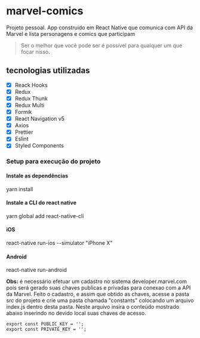 # marvel-comics
Projeto pessoal. App construido em React Native que comunica com API da Marvel e lista personagens e comics que participam

> Ser o melhor que você pode ser é possível para qualquer um que focar nisso.

## tecnologias utilizadas
- [x] Reack Hooks
- [x] Redux
- [x] Redux Thunk
- [x] Redux Multi
- [x] Formik
- [x] React Navigation v5
- [x] Axios
- [x] Prettier
- [x] Eslint
- [x] Styled Components

### Setup para execução do projeto
#### Instale as dependências
yarn install

#### Instale a CLI do react native
yarn global add react-native-cli

#### iOS
react-native run-ios --simulator "iPhone X"

#### Android
react-native run-android

**Obs:** é necessário efetuar um cadastro no sistema developer.marvel.com pois será gerado suas chaves publicas e privadas para conexao com a API da Marvel. Feito o cadastro, e assim que obtido as chaves, acesse a pasta src do projeto e crie uma pasta chamada "constants" colocando um arquivo index.js dentro desta pasta. Neste arquivo insira o conteúdo mostrado abaixo inserindo no devido local suas chaves de acesso.
```
export const PUBLIC_KEY = '';
export const PRIVATE_KEY = '';
```
